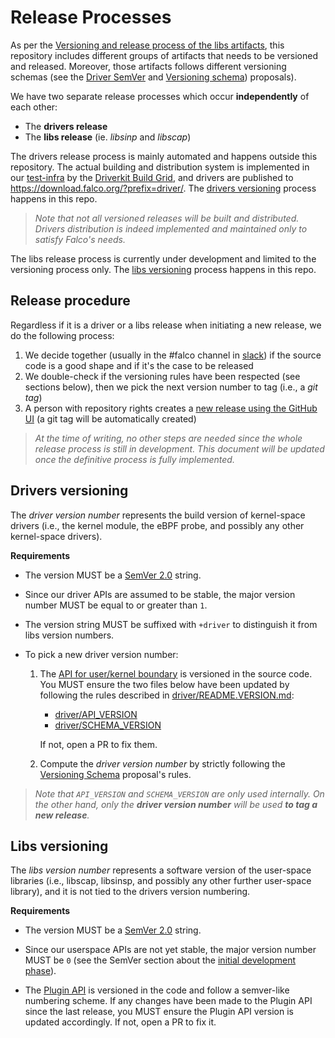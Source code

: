 # Release Processes

As per the [Versioning and release process of the libs artifacts](https://github.com/falcosecurity/libs/blob/master/proposals/20210524-versioning-and-release-of-the-libs-artifacts.md), this repository includes different groups of artifacts that needs to be versioned and released. Moreover, those artifacts follows different versioning schemas (see the [Driver SemVer](https://github.com/falcosecurity/libs/blob/master/proposals/20210818-driver-semver.md) and [Versioning schema](https://github.com/falcosecurity/libs/blob/master/proposals/20220203-versioning-schema-amendment.md)) proposals).

We have two separate release processes which occur **independently** of each other: 
- The **drivers release**
- The **libs release** (ie. _libsinp_ and _libscap_)

The drivers release process is mainly automated and happens outside this repository. The actual building and distribution system is implemented in our [test-infra](https://github.com/falcosecurity/test-infra) by the [Driverkit Build Grid](https://github.com/falcosecurity/test-infra/tree/master/driverkit), and drivers are published to https://download.falco.org/?prefix=driver/. The [drivers versioning](#Drivers-versioning) process happens in this repo. 

>_Note that not all versioned releases will be built and distributed. Drivers distribution is indeed implemented and maintained only to satisfy Falco's needs._

The libs release process is currently under development and limited to the versioning process only. The [libs versioning](#Libs-versioning) process happens in this repo.


## Release procedure

Regardless if it is a driver or a libs release when initiating a new release, we do the following process:

1. We decide together (usually in the #falco channel in [slack](https://kubernetes.slack.com/messages/falco)) if the source code is a good shape and if it's the case to be released
2. We double-check if the versioning rules have been respected (see sections below), then we pick the next version number to tag (i.e., a _git tag_)
3. A person with repository rights creates a [new release using the GitHub UI](https://github.com/falcosecurity/libs/releases/new) (a git tag will be automatically created)

> _At the time of writing, no other steps are needed since the whole release process is still in development. This document will be updated once the definitive process is fully implemented._


## Drivers versioning

The *driver version number* represents the build version of kernel-space drivers (i.e., the kernel module, the eBPF probe, and possibly any other kernel-space drivers).

**Requirements**

- The version MUST be a [SemVer 2.0](https://semver.org/spec/v2.0.0.html) string.

- Since our driver APIs are assumed to be stable, the major version number MUST be equal to or greater than `1`.

- The version string MUST be suffixed with `+driver` to distinguish it from libs version numbers.

- To pick a new driver version number:

    1. The [API for user/kernel boundary](https://github.com/falcosecurity/libs/blob/master/proposals/20210818-driver-semver.md) is versioned in the source code. You MUST ensure the two files below have been updated by following the rules described in [driver/README.VERSION.md](https://github.com/falcosecurity/libs/blob/master/driver/README.VERSION.md):
        - [driver/API_VERSION](https://github.com/falcosecurity/libs/blob/master/driver/API_VERSION)
        - [driver/SCHEMA_VERSION](https://github.com/falcosecurity/libs/blob/master/driver/SCHEMA_VERSION)
    
        If not, open a PR to fix them.

    2. Compute the *driver version number* by strictly following the [Versioning Schema](https://github.com/falcosecurity/libs/blob/master/proposals/20220203-versioning-schema-amendment.md#drivers-artifacts) proposal's rules.

> _Note that `API_VERSION` and `SCHEMA_VERSION` are only used internally. On the other hand, only the **driver version number** will be used **to tag a new release**._



## Libs versioning

The *libs version number* represents a software version of the user-space libraries (i.e., libscap, libsinsp, and possibly any other further user-space library), and it is not tied to the drivers version numbering.

**Requirements**

- The version MUST be a [SemVer 2.0](https://semver.org/spec/v2.0.0.html) string.

- Since our userspace APIs are not yet stable, the major version number MUST be `0` (see the SemVer section about the [initial development phase](https://semver.org/spec/v2.0.0.html#how-should-i-deal-with-revisions-in-the-0yz-initial-development-phase)).

- The [Plugin API](./userspace/libscap/plugin_info.h) is versioned in the code and follow a semver-like numbering scheme. If any changes have been made to the Plugin API since the last release, you MUST ensure the Plugin API version is updated accordingly. If not, open a PR to fix it.